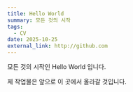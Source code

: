 ```yaml
---
title: Hello World
summary: 모든 것의 시작
tags:
  - CV
date: 2025-10-25
external_link: http://github.com
---
```


모든 것의 시작인 Hello World 입니다.

제 작업물은 앞으로 이 곳에서 올라갈 것입니다.